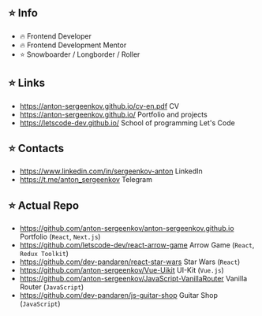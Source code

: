 ## ⭐️ Info
- 🔥 Frontend Developer
- 🔥 Frontend Development Mentor
- ⭐️ Snowboarder / Longborder / Roller

## ⭐️ Links
- https://anton-sergeenkov.github.io/cv-en.pdf CV
- https://anton-sergeenkov.github.io/ Portfolio and projects
- https://letscode-dev.github.io/ School of programming Let's Code

## ⭐️ Contacts
- https://www.linkedin.com/in/sergeenkov-anton LinkedIn
- https://t.me/anton_sergeenkov Telegram

## ⭐️ Actual Repo
- https://github.com/anton-sergeenkov/anton-sergeenkov.github.io Portfolio (`React`, `Next.js`)
- https://github.com/letscode-dev/react-arrow-game Arrow Game (`React`, `Redux Toolkit`)
- https://github.com/dev-pandaren/react-star-wars Star Wars (`React`)
- https://github.com/anton-sergeenkov/Vue-Uikit UI-Kit (`Vue.js`)
- https://github.com/anton-sergeenkov/JavaScript-VanillaRouter Vanilla Router (`JavaScript`)
- https://github.com/dev-pandaren/js-guitar-shop Guitar Shop (`JavaScript`)
